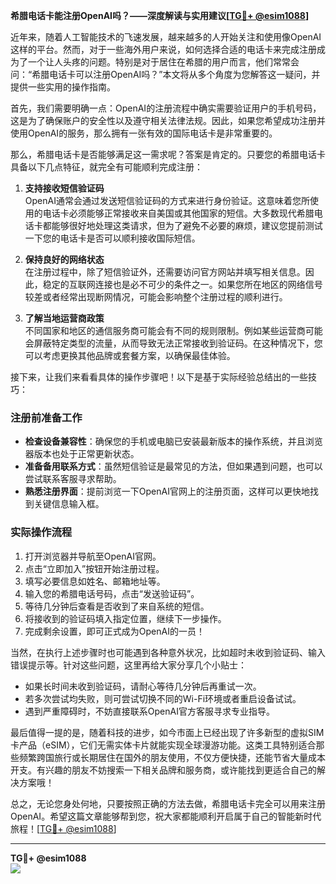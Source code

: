**希腊电话卡能注册OpenAI吗？——深度解读与实用建议[[TG💪+ @esim1088](https://t.me/s/esim1088)]**

近年来，随着人工智能技术的飞速发展，越来越多的人开始关注和使用像OpenAI这样的平台。然而，对于一些海外用户来说，如何选择合适的电话卡来完成注册成为了一个让人头疼的问题。特别是对于居住在希腊的用户而言，他们常常会问：“希腊电话卡可以注册OpenAI吗？”本文将从多个角度为您解答这一疑问，并提供一些实用的操作指南。

首先，我们需要明确一点：OpenAI的注册流程中确实需要验证用户的手机号码，这是为了确保账户的安全性以及遵守相关法律法规。因此，如果您希望成功注册并使用OpenAI的服务，那么拥有一张有效的国际电话卡是非常重要的。

那么，希腊电话卡是否能够满足这一需求呢？答案是肯定的。只要您的希腊电话卡具备以下几点特征，就完全有可能顺利完成注册：

1. **支持接收短信验证码**  
   OpenAI通常会通过发送短信验证码的方式来进行身份验证。这意味着您所使用的电话卡必须能够正常接收来自美国或其他国家的短信。大多数现代希腊电话卡都能够很好地处理这类请求，但为了避免不必要的麻烦，建议您提前测试一下您的电话卡是否可以顺利接收国际短信。

2. **保持良好的网络状态**  
   在注册过程中，除了短信验证外，还需要访问官方网站并填写相关信息。因此，稳定的互联网连接也是必不可少的条件之一。如果您所在地区的网络信号较差或者经常出现断网情况，可能会影响整个注册过程的顺利进行。

3. **了解当地运营商政策**  
   不同国家和地区的通信服务商可能会有不同的规则限制。例如某些运营商可能会屏蔽特定类型的流量，从而导致无法正常接收到验证码。在这种情况下，您可以考虑更换其他品牌或套餐方案，以确保最佳体验。

接下来，让我们来看看具体的操作步骤吧！以下是基于实际经验总结出的一些技巧：

### 注册前准备工作
- **检查设备兼容性**：确保您的手机或电脑已安装最新版本的操作系统，并且浏览器版本也处于正常更新状态。
- **准备备用联系方式**：虽然短信验证是最常见的方法，但如果遇到问题，也可以尝试联系客服寻求帮助。
- **熟悉注册界面**：提前浏览一下OpenAI官网上的注册页面，这样可以更快地找到关键信息输入框。

### 实际操作流程
1. 打开浏览器并导航至OpenAI官网。
2. 点击“立即加入”按钮开始注册过程。
3. 填写必要信息如姓名、邮箱地址等。
4. 输入您的希腊电话号码，点击“发送验证码”。
5. 等待几分钟后查看是否收到了来自系统的短信。
6. 将接收到的验证码填入指定位置，继续下一步操作。
7. 完成剩余设置，即可正式成为OpenAI的一员！

当然，在执行上述步骤时也可能遇到各种意外状况，比如超时未收到验证码、输入错误提示等。针对这些问题，这里再给大家分享几个小贴士：

- 如果长时间未收到验证码，请耐心等待几分钟后再重试一次。
- 若多次尝试均失败，则可尝试切换不同的Wi-Fi环境或者重启设备试试。
- 遇到严重障碍时，不妨直接联系OpenAI官方客服寻求专业指导。

最后值得一提的是，随着科技的进步，如今市面上已经出现了许多新型的虚拟SIM卡产品（eSIM），它们无需实体卡片就能实现全球漫游功能。这类工具特别适合那些频繁跨国旅行或长期居住在国外的朋友使用，不仅方便快捷，还能节省大量成本开支。有兴趣的朋友不妨搜索一下相关品牌和服务商，或许能找到更适合自己的解决方案哦！

总之，无论您身处何地，只要按照正确的方法去做，希腊电话卡完全可以用来注册OpenAI。希望这篇文章能够帮到您，祝大家都能顺利开启属于自己的智能新时代旅程！[[TG💪+ @esim1088](https://t.me/s/esim1088)] 

---

**TG💪+ @esim1088**  
![](https://i.postimg.cc/4NQfJmqS/Snipaste-2025-05-13-00-14-12.png)